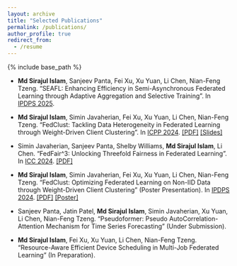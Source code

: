 ```yaml
---
layout: archive
title: "Selected Publications"
permalink: /publications/
author_profile: true
redirect_from:
  - /resume
---
```


{% include base_path %}
* **Md Sirajul Islam**, Sanjeev Panta, Fei Xu, Xu Yuan, Li Chen, Nian-Feng Tzeng. “SEAFL: Enhancing Efficiency in Semi-Asynchronous Federated Learning through Adaptive Aggregation and Selective Training”. In [IPDPS 2025](https://www.ipdps.org/ipdps2025/2025-organization.html).
  
* **Md Sirajul Islam**, Simin Javaherian, Fei Xu, Xu Yuan, Li Chen, Nian-Feng Tzeng. “FedClust: Tackling Data Heterogeneity in Federated Learning through Weight-Driven Client Clustering”. In [ICPP 2024](https://icpp2024.org/). [[PDF]](https://dl.acm.org/doi/pdf/10.1145/3673038.3673151) [[Slides]](https://drive.google.com/file/d/1xh0FDqwGkXmkErV48P9XQKslskEd3PrG/view?usp=sharing)
  
* Simin Javaherian, Sanjeev Panta, Shelby Williams, **Md Sirajul Islam**, Li Chen. “FedFair^3: Unlocking Threefold Fairness in Federated Learning”. In [ICC 2024](https://icc2024.ieee-icc.org/). [[PDF]](https://ieeexplore.ieee.org/document/10622273)
  
* **Md Sirajul Islam**, Simin Javaherian, Fei Xu, Xu Yuan, Li Chen, Nian-Feng Tzeng. “FedClust: Optimizing Federated Learning on Non-IID Data through Weight-Driven Client Clustering” (Poster Presentation). In [IPDPS 2024](https://www.ipdps.org/ipdps2024/). [[PDF]](https://www.computer.org/csdl/proceedings-article/ipdpsw/2024/646000b184/1YTsaK0P37q) [[Poster]](https://drive.google.com/file/d/19LQj8I4MjtUqHp4iG9cpQcvOG1WqIP0T/view?usp=sharing)

* Sanjeev Panta, Jatin Patel, **Md Sirajul Islam**, Simin Javaherian, Xu Yuan, Li Chen, Nian-Feng Tzeng. “Pseudoformer: Pseudo AutoCorrelation-Attention Mechanism for Time Series Forecasting” (Under Submission).

* **Md Sirajul Islam**, Fei Xu, Xu Yuan, Li Chen, Nian-Feng Tzeng. “Resource-Aware Efficient Device Scheduling in Multi-Job Federated Learning” (In Preparation).
  

